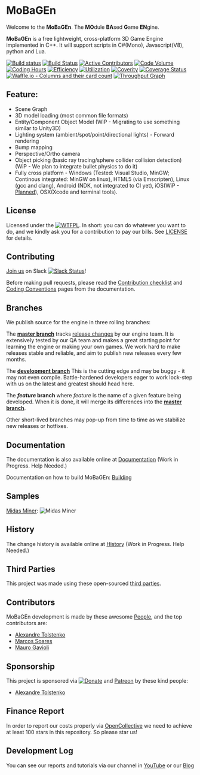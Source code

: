 # MoBaGEn
Welcome to the **MoBaGEn**. The **MO**dule **BA**sed **G**ame **EN**gine. 

**MoBaGEn** is a free lightweight, cross-platform 3D Game Engine implemented in C++. It will support scripts in C#(Mono), Javascript(V8), python and Lua.


[![Build status](https://ci.appveyor.com/api/projects/status/5mdt9wslio6fl7vp?svg=true)](https://ci.appveyor.com/project/tolstenko/mobagen) [![Build Status](https://api.travis-ci.org/InfiniBrains/mobagen.svg?branch=master)](https://travis-ci.org/InfiniBrains/mobagen) [![Active Contributors](https://api.gitential.com/accounts/758/projects/809/badges/active-contributors.svg)](https://gitential.com/accounts/758/projects/809/share?uuid=7533eb0d-42e1-41f1-8f8f-a8f8f1fdce70&utm_source=shield&utm_medium=shield&utm_campaign=809) [![Code Volume](https://api.gitential.com/accounts/758/projects/809/badges/code-volume.svg)](https://gitential.com/accounts/758/projects/809/share?uuid=7533eb0d-42e1-41f1-8f8f-a8f8f1fdce70&utm_source=shield&utm_medium=shield&utm_campaign=809) [![Coding Hours](https://api.gitential.com/accounts/758/projects/809/badges/coding-hours.svg)](https://gitential.com/accounts/758/projects/809/share?uuid=7533eb0d-42e1-41f1-8f8f-a8f8f1fdce70&utm_source=shield&utm_medium=shield&utm_campaign=809) [![Efficiency](https://api.gitential.com/accounts/758/projects/809/badges/efficiency.svg)](https://gitential.com/accounts/758/projects/809/share?uuid=7533eb0d-42e1-41f1-8f8f-a8f8f1fdce70&utm_source=shield&utm_medium=shield&utm_campaign=809) [![Utilization](https://api.gitential.com/accounts/758/projects/809/badges/utilization.svg)](https://gitential.com/accounts/758/projects/809/share?uuid=7533eb0d-42e1-41f1-8f8f-a8f8f1fdce70&utm_source=shield&utm_medium=shield&utm_campaign=809) [![Coverity](https://scan.coverity.com/projects/14798/badge.svg)](https://scan.coverity.com/projects/infinibrains-mobagen)  [![Coverage Status](https://coveralls.io/repos/github/InfiniBrains/mobagen/badge.svg?branch=master)](https://coveralls.io/github/InfiniBrains/mobagen?branch=master)
[![Waffle.io - Columns and their card count](https://badge.waffle.io/InfiniBrains/mobagen.svg?columns=all)](https://waffle.io/InfiniBrains/mobagen)
[![Throughput Graph](https://graphs.waffle.io/InfiniBrains/mobagen/throughput.svg)](https://waffle.io/InfiniBrains/mobagen/metrics/throughput)

## Feature:
- Scene Graph
- 3D model loading (most common file formats)
- Entity/Component Object Model (WiP - Migrating to use something similar to Unity3D)
- Lighting system (ambient/spot/point/directional lights) - Forward rendering
- Bump mapping
- Perspective/Ortho camera
- Object picking (basic ray tracing/sphere collider collision detection) (WiP - We plan to integrate bullet physics to do it)
- Fully cross platform - Windows (Tested: Visual Studio, MinGW; Continous integrated: MinGW on linux), HTML5 (via Emscripten), Linux (gcc and clang), Android (NDK, not integrated to CI yet), iOS(WiP - [Planned](https://github.com/InfiniBrains/mobagen/issues/39)), OSX(Xcode and terminal tools).

## License
Licensed under the [![WTFPL](http://www.wtfpl.net/wp-content/uploads/2012/12/wtfpl-badge-4.png)](http://www.wtfpl.net/). In short: you can do whatever you want to do, and we kindly ask you for a contribution to pay our bills. See [LICENSE](LICENSE.md) for details.

## Contributing

[Join us](https://infinibrains-inviter.herokuapp.com/) on Slack [![Slack Status](https://infinibrains-inviter.herokuapp.com/badge.svg)](https://infinibrains-inviter.herokuapp.com)!
 
Before making pull requests, please read the [Contribution checklist](CONTRIBUTION.md) and [Coding Conventions](CODINGCONVENTION.md) pages from the documentation.

## Branches
We publish source for the engine in three rolling branches:

The **[master branch](https://github.com/InfiniBrains/mobagen/tree/master)** tracks [release changes](https://github.com/InfiniBrains/mobagen/commits/master) by our engine team. It is extensively tested by our QA team and makes a great starting point for learning the engine or making your own games. We work hard to make releases stable and reliable, and aim to publish new releases every few months.

The **[development branch](https://github.com/InfiniBrains/mobagen/tree/development)** This is the cutting edge and may be buggy - it may not even compile. Battle-hardened developers eager to work lock-step with us on the latest and greatest should head here.

The **_feature_ branch** where _feature_ is the name of a given feature being developed. When it is done, it will merge its differences into the **[master branch](https://github.com/InfiniBrains/mobagen/tree/master)**.

Other short-lived branches may pop-up from time to time as we stabilize new releases or hotfixes.

## Documentation
The documentation is also available online at [Documentation](docs/HEAD/index.html) (Work in Progress. Help Needed.)

Documentation on how to build MoBaGEn: [Building](BUILDING.md)

## Samples
[Midas Miner](https://infinibrains.github.io/mobagen/midasminer.html):
![Midas Miner](https://i.imgur.com/t1Vp8RV.jpg)

## History
The change history is available online at [History](docs/HEAD/history.html) (Work in Progress. Help Needed.)

## Third Parties
This project was made using these open-sourced [third parties](THIRDPARTIES.md).

## Contributors
MoBaGEn development is made by these awesome [People](PEOPLE.md), and the top contributors are:
- [Alexandre Tolstenko](http://linkedin.com/in/aletolstenko/)
- [Marcos Soares](http://linkedin.com/in/marcos-soares-391718141/)
- [Mauro Gavioli](http://linkedin.com/in/mauro-gavioli-de-carvalho-245691163)

## Sponsorship
This project is sponsored via [![Donate](https://img.shields.io/badge/Donate-PayPal-green.svg)](https://www.paypal.com/cgi-bin/webscr?cmd=_donations&business=tolstenko@gmail.com) and [Patreon](https://www.patreon.com/infinibrains) by these kind people:
- [Alexandre Tolstenko](http://linkedin.com/in/aletolstenko/)

## Finance Report
In order to report our costs properly via [OpenCollective](https://opencollective.com/) we need to achieve at least 100 stars in this repository. So please star us!

## Development Log
You can see our reports and tutorials via our channel in [YouTube](https://www.youtube.com/tolstenko) or our [Blog](http://infinibrains.com/blog)
